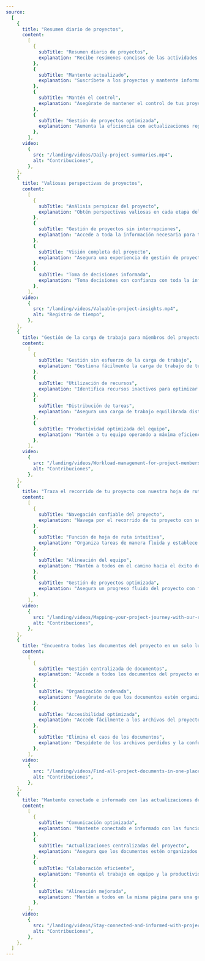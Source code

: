 ```yaml
---
source:
  [
    {
      title: "Resumen diario de proyectos",
      content:
        [
          {
            subTitle: "Resumen diario de proyectos",
            explanation: "Recibe resúmenes concisos de las actividades recientes del proyecto.",
          },
          {
            subTitle: "Mantente actualizado",
            explanation: "Suscríbete a los proyectos y mantente informado sobre los desarrollos en curso.",
          },
          {
            subTitle: "Mantén el control",
            explanation: "Asegúrate de mantener el control de tus proyectos en todo momento.",
          },
          {
            subTitle: "Gestión de proyectos optimizada",
            explanation: "Aumenta la eficiencia con actualizaciones regulares del proyecto.",
          },
        ],
      video:
        {
          src: "/landing/videos/Daily-project-summaries.mp4",
          alt: "Contribuciones",
        },
    },
    {
      title: "Valiosas perspectivas de proyectos",
      content:
        [
          {
            subTitle: "Análisis perspicaz del proyecto",
            explanation: "Obtén perspectivas valiosas en cada etapa del proyecto.",
          },
          {
            subTitle: "Gestión de proyectos sin interrupciones",
            explanation: "Accede a toda la información necesaria para tomar decisiones informadas.",
          },
          {
            subTitle: "Visión completa del proyecto",
            explanation: "Asegura una experiencia de gestión de proyectos sin interrupciones.",
          },
          {
            subTitle: "Toma de decisiones informada",
            explanation: "Toma decisiones con confianza con toda la información necesaria a mano.",
          },
        ],
      video:
        {
          src: "/landing/videos/Valuable-project-insights.mp4",
          alt: "Registro de tiempo",
        },
    },
    {
      title: "Gestión de la carga de trabajo para miembros del proyecto",
      content:
        [
          {
            subTitle: "Gestión sin esfuerzo de la carga de trabajo",
            explanation: "Gestiona fácilmente la carga de trabajo de tu equipo de proyecto.",
          },
          {
            subTitle: "Utilización de recursos",
            explanation: "Identifica recursos inactivos para optimizar la productividad.",
          },
          {
            subTitle: "Distribución de tareas",
            explanation: "Asegura una carga de trabajo equilibrada distribuyendo las tareas de manera efectiva.",
          },
          {
            subTitle: "Productividad optimizada del equipo",
            explanation: "Mantén a tu equipo operando a máxima eficiencia sin esfuerzo.",
          },
        ],
      video:
        {
          src: "/landing/videos/Workload-management-for-project-members.mp4",
          alt: "Contribuciones",
        },
    },
    {
      title: "Traza el recorrido de tu proyecto con nuestra hoja de ruta",
      content:
        [
          {
            subTitle: "Navegación confiable del proyecto",
            explanation: "Navega por el recorrido de tu proyecto con seguridad.",
          },
          {
            subTitle: "Función de hoja de ruta intuitiva",
            explanation: "Organiza tareas de manera fluida y establece un cronograma estructurado del proyecto.",
          },
          {
            subTitle: "Alineación del equipo",
            explanation: "Mantén a todos en el camino hacia el éxito del proyecto.",
          },
          {
            subTitle: "Gestión de proyectos optimizada",
            explanation: "Asegura un progreso fluido del proyecto con facilidad.",
          },
        ],
      video:
        {
          src: "/landing/videos/Mapping-your-project-journey-with-our-roadmap.mp4",
          alt: "Contribuciones",
        },
    },
    {
      title: "Encuentra todos los documentos del proyecto en un solo lugar",
      content:
        [
          {
            subTitle: "Gestión centralizada de documentos",
            explanation: "Accede a todos los documentos del proyecto en un solo lugar.",
          },
          {
            subTitle: "Organización ordenada",
            explanation: "Asegúrate de que los documentos estén organizados de manera ordenada para su fácil recuperación.",
          },
          {
            subTitle: "Accesibilidad optimizada",
            explanation: "Accede fácilmente a los archivos del proyecto sin tener que buscar en múltiples ubicaciones.",
          },
          {
            subTitle: "Elimina el caos de los documentos",
            explanation: "Despídete de los archivos perdidos y la confusión con una gestión centralizada de documentos.",
          },
        ],
      video:
        {
          src: "/landing/videos/Find-all-project-documents-in-one-place.mp4",
          alt: "Contribuciones",
        },
    },
    {
      title: "Mantente conectado e informado con las actualizaciones del proyecto",
      content:
        [
          {
            subTitle: "Comunicación optimizada",
            explanation: "Mantente conectado e informado con las funciones de comunicación de WorkLenz.",
          },
          {
            subTitle: "Actualizaciones centralizadas del proyecto",
            explanation: "Asegura que los documentos estén organizados de manera ordenada para su fácil recuperación.",
          },
          {
            subTitle: "Colaboración eficiente",
            explanation: "Fomenta el trabajo en equipo y la productividad con una comunicación optimizada.",
          },
          {
            subTitle: "Alineación mejorada",
            explanation: "Mantén a todos en la misma página para una gestión de proyectos efectiva.",
          },
        ],
      video:
        {
          src: "/landing/videos/Stay-connected-and-informed-with-project-updates.mp4",
          alt: "Contribuciones",
        },
    },
  ]
---
```


